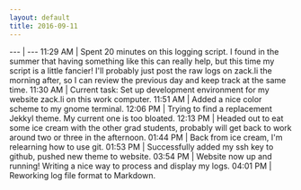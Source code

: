 ```yaml
---
layout: default
title: 2016-09-11
---
```


--- | ---
11:29 AM | Spent 20 minutes on this logging script. I found in the summer that having something like this can really help, but this time my script is a little fancier! I'll probably just post the raw logs on zack.li the morning after, so I can review the previous day and keep track at the same time.
11:30 AM | Current task: Set up development environment for my website zack.li on this work computer.
11:51 AM | Added a nice color scheme to my gnome terminal.
12:06 PM | Trying to find a replacement Jekkyl theme. My current one is too bloated.
12:13 PM | Headed out to eat some ice cream with the other grad students, probably will get back to work around two or three in the afternoon.
01:44 PM | Back from ice cream, I'm relearning how to use git.
01:53 PM | Successfully added my ssh key to github, pushed new theme to website.
03:54 PM | Website now up and running! Writing a nice way to process and display my logs.
04:01 PM | Reworking log file format to Markdown.

